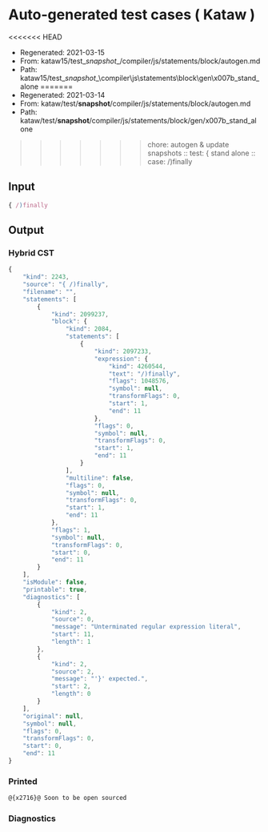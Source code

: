 # Auto-generated test cases ( Kataw )
<<<<<<< HEAD
- Regenerated: 2021-03-15
- From: kataw15/test\__snapshot__/compiler/js/statements/block/autogen.md
- Path: kataw15/test\__snapshot__\compiler\js\statements\block\gen\x007b_stand_alone
=======
- Regenerated: 2021-03-14
- From: kataw/test/__snapshot__/compiler/js/statements/block/autogen.md
- Path: kataw/test/__snapshot__/compiler/js/statements/block/gen/x007b_stand_alone
>>>>>>> chore: autogen & update snapshots
> :: test: { stand alone
> :: case: /)finally
## Input

`````js
{ /)finally
`````

## Output

### Hybrid CST

```javascript
{
    "kind": 2243,
    "source": "{ /)finally",
    "filename": "",
    "statements": [
        {
            "kind": 2099237,
            "block": {
                "kind": 2084,
                "statements": [
                    {
                        "kind": 2097233,
                        "expression": {
                            "kind": 4260544,
                            "text": "/)finally",
                            "flags": 1048576,
                            "symbol": null,
                            "transformFlags": 0,
                            "start": 1,
                            "end": 11
                        },
                        "flags": 0,
                        "symbol": null,
                        "transformFlags": 0,
                        "start": 1,
                        "end": 11
                    }
                ],
                "multiline": false,
                "flags": 0,
                "symbol": null,
                "transformFlags": 0,
                "start": 1,
                "end": 11
            },
            "flags": 1,
            "symbol": null,
            "transformFlags": 0,
            "start": 0,
            "end": 11
        }
    ],
    "isModule": false,
    "printable": true,
    "diagnostics": [
        {
            "kind": 2,
            "source": 0,
            "message": "Unterminated regular expression literal",
            "start": 11,
            "length": 1
        },
        {
            "kind": 2,
            "source": 2,
            "message": "'}' expected.",
            "start": 2,
            "length": 0
        }
    ],
    "original": null,
    "symbol": null,
    "flags": 0,
    "transformFlags": 0,
    "start": 0,
    "end": 11
}
```

### Printed

```javascript
@{x2716}@ Soon to be open sourced
```

### Diagnostics

```javascript

```

